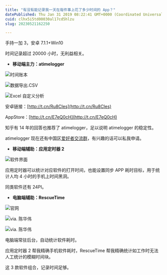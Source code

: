 ```yaml
---
title: "有没有能记录我一天在每件事上花了多少时间的 App？"
datePublished: Thu Jan 31 2019 08:22:41 GMT+0000 (Coordinated Universal Time)
cuid: clhx5i5td00030al17cd5hlzu
slug: 20230521162250

---
```


手持一加 3，安卓 7.1.1+Win10

时间记录超过 20000 小时，无利益相关。

* **移动端主力：atimelogger**
    

![时间账本](https://cdn.hashnode.com/res/hashnode/image/upload/v1684657259900/111299fa-6fff-469b-aed1-e64149069265.jpeg)

![数据导出.CSV](https://cdn.hashnode.com/res/hashnode/image/upload/v1684657266193/ffd027f6-58a7-4fe0-807a-ab519488fbed.png)

![Excel 自定义分析](https://cdn.hashnode.com/res/hashnode/image/upload/v1684657291588/90eac05f-98dc-4947-914b-d35ed1ccc758.png)

安卓链接：[http://t.cn/Ru8CIes](http://t.cn/Ru8CIes)

AppStore：[http://t.cn/E7eQ0cH](http://t.cn/E7eQ0cH)

知乎有 14 年的回答也推荐了 atimelogger，足以说明 atimelogger 的稳定性。

atimelogger 现在还有中国区[爱好者交流群](http://mp.weixin.qq.com/s?__biz=MzI3MzU5MDA1OQ==&mid=2247484639&idx=2&sn=491908a6cb3badd303605b6e9ac2c9b4&chksm=eb21b69bdc563f8d436fbc4815f429103f431406e3567c166fca398997b307824492fff0cabc&scene=21#wechat_redirect)，有兴趣的话可以私我申请。

* **移动端辅助：应用定时器 2**
    

![软件界面](https://cdn.hashnode.com/res/hashnode/image/upload/v1684657276462/ac0d2b8c-0451-4362-b3e9-b4ef9337ee14.jpeg)

应用定时器可以统计对应软件的打开时间，也能设置同步 APP 耗时目标，用于统计人均 4 小时的手机上时间黑洞。

同类软件还有 24PI。

* **电脑端辅助：RescueTime**
    

![官网](https://cdn.hashnode.com/res/hashnode/image/upload/v1684657333255/a3690102-e03f-4384-adee-328ae07a80a5.jpeg)

![via. 陈华伟](https://cdn.hashnode.com/res/hashnode/image/upload/v1684657337516/d7e0e7c8-f49d-46d9-8991-563b9508427d.jpeg)

![via. 陈华伟](https://cdn.hashnode.com/res/hashnode/image/upload/v1684657242152/9d280d7c-6487-4e91-aa1d-e9174c9c32bf.jpeg)

电脑端常驻后台，自动统计软件耗时。

应用定时器 2 帮我精确手机软件耗时，RescueTime 帮我精确统计如工作时无法人工统计的模糊时间块。

这 3 款软件组合，记录时间足够。